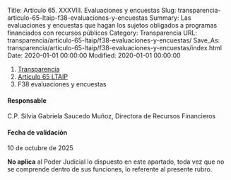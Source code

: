 Title: Artículo 65. XXXVIII. Evaluaciones y encuestas
Slug: transparencia-articulo-65-ltaip-f38-evaluaciones-y-encuestas
Summary: Las evaluaciones y encuestas que hagan los sujetos obligados a programas financiados con recursos públicos
Category: Transparencia
URL: transparencia/articulo-65-ltaip/f38-evaluaciones-y-encuestas/
Save_As: transparencia/articulo-65-ltaip/f38-evaluaciones-y-encuestas/index.html
Date: 2020-01-01 00:00:00
Modified: 2020-01-01 00:00:00


<nav aria-label="breadcrumb">
<ol class="breadcrumb">
<li class="breadcrumb-item"><a href="../../">Transparencia</a></li>
<li class="breadcrumb-item"><a href="../">Artículo 65 LTAIP</a></li>
<li class="breadcrumb-item active" aria-current="page">F38 evaluaciones y encuestas</li>
</ol>
</nav>



#### Responsable

C.P. Silvia Gabriela Saucedo Muñoz, Directora de Recursos Financieros


#### Fecha de validación

10 de octubre de 2025


**No aplica** al Poder Judicial lo dispuesto en este apartado, toda vez que no  se comprende dentro de sus funciones, lo referente al presente rubro.